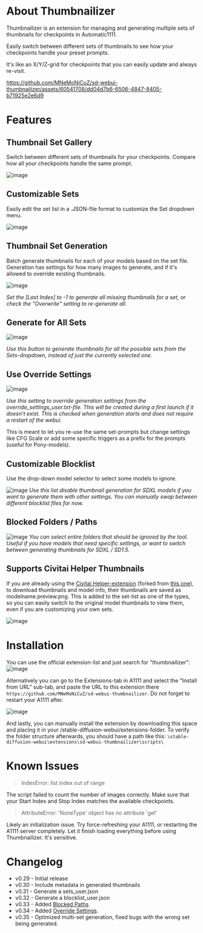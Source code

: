 # About Thumbnailizer

Thumbnailizer is an extension for managing and generating multiple sets of thumbnails for checkpoints in Automatic1111.

Easily switch between different sets of thumbnails to see how your checkpoints handle your preset prompts.

It's like an X/Y/Z-grid for checkpoints that you can easily update and always re-visit.

https://github.com/MNeMoNiCuZ/sd-webui-thumbnailizer/assets/60541708/dd04d7b6-6506-4847-8405-b71925e2e6d9

# Features
## Thumbnail Set Gallery
Switch between different sets of thumbnails for your checkpoints. Compare how all your checkpoints handle the same prompt.

![image](https://github.com/MNeMoNiCuZ/sd-webui-thumbnailizer/assets/60541708/20cf66b0-b2d1-4d8f-805c-268b25cc6df2)

## Customizable Sets
Easily edit the set list in a .JSON-file format to customize the Set dropdown menu.

![image](https://github.com/MNeMoNiCuZ/sd-webui-thumbnailizer/assets/60541708/58d3c44c-bef0-425a-80fb-860774070559)


## Thumbnail Set Generation
Batch generate thumbnails for each of your models based on the set file. Generation has settings for how many images to generate, and if it's allowed to override existing thumbnails.

![image](https://github.com/MNeMoNiCuZ/sd-webui-thumbnailizer/assets/60541708/40930bd2-6232-4e4e-803e-0b1f268731df)

_Set the [Last Index] to -1 to generate all missing thumbnails for a set, or check the "Overwrite" setting to re-generate all._

## Generate for All Sets
![image](https://github.com/user-attachments/assets/79e3b0dc-245b-47a7-81cb-ef941f488be2)

_Use this button to generate thumbnails for all the possible sets from the Sets-dropdown, instead of just the currently selected one._

## Use Override Settings
![image](https://github.com/user-attachments/assets/6970f0f7-28be-41d9-8315-5028d7915fb9)

_Use this setting to override generation settings from the override_settings_user.txt-file. This will be created during a first launch if it doesn't exist. This is checked when generation starts and does not require a restart of the webui._

This is meant to let you re-use the same set-prompts but change settings like CFG Scale or add some specific triggers as a prefix for the prompts (useful for Pony-models).

## Customizable Blocklist
Use the drop-down model selector to select some models to ignore.

![image](https://github.com/MNeMoNiCuZ/sd-webui-thumbnailizer/assets/60541708/13f5708a-d59f-4191-bd76-3cd61807bdef)
_Use this list disable thumbnail generation for SDXL models if you want to generate them with other settings. You can manually swap between different blocklist files for now._

## Blocked Folders / Paths
![image](https://github.com/user-attachments/assets/cd5a53bd-5dc6-4966-8d8d-35e78bd660c6)
_You can select entire folders that should be ignored by the tool. Useful if you have models that need specific settings, or want to switch between generating thumbnails for SDXL / SD1.5._

## Supports Civitai Helper Thumbnails
If you are already using the [Civitai Helper-extension](https://github.com/zixaphir/Stable-Diffusion-Webui-Civitai-Helper/) (forked from [this one](https://github.com/butaixianran/Stable-Diffusion-Webui-Civitai-Helper)), to download thumbnails and model info, their thumbnails are saved as modelname.preview.png. This is added to the set-list as one of the types, so you can easily switch to the original model thumbnails to view them, even if you are customizing your own sets.

![image](https://github.com/MNeMoNiCuZ/sd-webui-thumbnailizer/assets/60541708/5732cc16-972f-4259-b875-d47da4f190c5)


# Installation
You can use the official extension-list and just search for "thumbnailizer":
![image](https://github.com/MNeMoNiCuZ/sd-webui-thumbnailizer/assets/60541708/7266414e-199a-4276-bea4-880a6ed29ac1)

Alternatively you can go to the Extensions-tab in A1111 and select the "Install from URL" sub-tab, and paste the URL to this extension there `https://github.com/MNeMoNiCuZ/sd-webui-thumbnailizer`. Do not forget to restart your A1111 after.

![image](https://github.com/MNeMoNiCuZ/sd-webui-thumbnailizer/assets/60541708/d7c188ef-40c7-415e-a984-191cf52f0c51)

And lastly, you can manually install the extension by downloading this space and placing it in your /stable-diffusion-webui/extensions-folder. To verify the folder structure afterwards, you should have a path like this: `\stable-diffusion-webui\extensions\sd-webui-thumbnailizer\scripts\`

# Known Issues
>IndexError: list index out of range

The script failed to count the number of images correctly. Make sure that your Start Index and Stop Index matches the available checkpoints.

>AttributeError: 'NoneType' object has no attribute 'get'

Likely an initialization issue. Try force-refreshing your A1111, or restarting the A1111 server completely. Let it finish loading everything before using Thumbnailizer. It's sensitive.


# Changelog
* v0.29 - Initial release
* v0.30 - Include metadata in generated thumbnails
* v0.31 - Generate a sets_user.json
* v0.32 - Generate a blocklist_user.json
* v0.33 - Added [Blocked Paths](https://github.com/MNeMoNiCuZ/sd-webui-thumbnailizer/blob/main/readme.md#blocked-folders--paths).
* v0.34 - Added [Override Settings](https://github.com/MNeMoNiCuZ/sd-webui-thumbnailizer/blob/main/readme.md#use-override-settings).
* v0.35 - Optimized multi-set generation, fixed bugs with the wrong set being generated.
